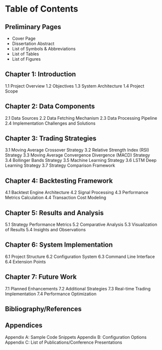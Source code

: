 # Table of Contents

## Preliminary Pages
- Cover Page
- Dissertation Abstract
- List of Symbols & Abbreviations
- List of Tables
- List of Figures

## Chapter 1: Introduction
1.1 Project Overview
1.2 Objectives
1.3 System Architecture
1.4 Project Scope

## Chapter 2: Data Components
2.1 Data Sources
2.2 Data Fetching Mechanism
2.3 Data Processing Pipeline
2.4 Implementation Challenges and Solutions

## Chapter 3: Trading Strategies
3.1 Moving Average Crossover Strategy
3.2 Relative Strength Index (RSI) Strategy
3.3 Moving Average Convergence Divergence (MACD) Strategy
3.4 Bollinger Bands Strategy
3.5 Machine Learning Strategy
3.6 LSTM Deep Learning Strategy
3.7 Strategy Comparison Framework

## Chapter 4: Backtesting Framework
4.1 Backtest Engine Architecture
4.2 Signal Processing
4.3 Performance Metrics Calculation
4.4 Transaction Cost Modeling

## Chapter 5: Results and Analysis
5.1 Strategy Performance Metrics
5.2 Comparative Analysis
5.3 Visualization of Results
5.4 Insights and Observations

## Chapter 6: System Implementation
6.1 Project Structure
6.2 Configuration System
6.3 Command Line Interface
6.4 Extension Points

## Chapter 7: Future Work
7.1 Planned Enhancements
7.2 Additional Strategies
7.3 Real-time Trading Implementation
7.4 Performance Optimization

## Bibliography/References

## Appendices
Appendix A: Sample Code Snippets
Appendix B: Configuration Options
Appendix C: List of Publications/Conference Presentations